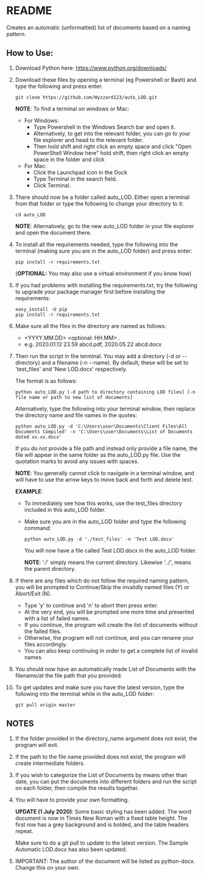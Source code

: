 # README

Creates an automatic (unformatted) list of documents based on a naming pattern.

## How to Use:

1. Download Python here: 
https://www.python.org/downloads/

2. Download these files by opening a terminal (eg Powershell or Bash) and type the following and press enter:
    ``` 
    git clone https://github.com/Wyzzard123/auto_LOD.git
    ```
   __NOTE__: To find a terminal on windows or Mac:
   * For Windows: 
       * Type Powershell in the Windows Search bar and open it. 
       * Alternatively, to get into the relevant folder, you can go to your file explorer and head to the relevant folder.
       * Then hold shift and right click an empty space and click "Open PowerShell Window here"
   hold shift, then right click an empty space in the folder and click
   * For Mac:
       * Click the Launchpad icon in the Dock 
       * Type Terminal in the search field. 
       * Click Terminal.

3. There should now be a folder called auto_LOD. Either open a terminal from that folder or type the following to change your directory to it:
    ``` 
   cd auto_LOD 
   ```
   __NOTE__: Alternatively, go to the new auto_LOD folder in your file explorer and open the document there.

4. To install all the requirements needed, type the following into the terminal (making sure you are in the auto_LOD folder) and press enter:
    ```
    pip install -r requirements.txt
    ```
   (__OPTIONAL:__ You may also use a virtual environment if you know how)
   
5. If you had problems with installing the requirements.txt, try the following to upgrade your package manager first before installing the requirements:
    ``` 
    easy_install -U pip
    pip install -r requirements.txt
    ```

7. Make sure all the files in the directory are named as follows:
    
   - <YYYY.MM.DD> <optional: HH.MM> <Document Name>.<file extension>
   - e.g. 2020.01.12 23.59 abcd.pdf, 2020.05.22 abcd.docx 

7. Then run the script in the terminal. You may add a directory (-d or --directory) and a filename (-n --name). By default, these
will be set to 'test_files' and 'New LOD.docx' respectively.
    
    The format is as follows: 

    ``` 
   python auto_LOD.py [-d path to directory containing LOD files] [-n file name or path to new list of documents]
    ```
   Alternatively, type the following into your terminal window, then replace the directory name and file names in the quotes:
   ``` 
   python auto_LOD.py -d 'C:\Users\user\Documents\Client Files\All Documents Compiled' -n 'C:\Users\user\Documents\List of Documents dated xx.xx.docx'
   ```
   If you do not provide a file path and instead only provide a file name, the file will appear in the same folder as the auto_LOD.py file.
   Use the quotation marks to avoid any issues with spaces.
   
   __NOTE__: You generally cannot click to navigate in a terminal window, and will have to use the arrow keys to move back and forth and delete text.
   
   __EXAMPLE__:
   * To immediately see how this works, use the test_files directory included in this auto_LOD folder. 
   * Make sure you are in the auto_LOD folder and type the following command:
       ``` 
      python auto_LOD.py -d './test_files' -n 'Test LOD.docx' 
     ```
     You will now have a file called Test LOD.docx in the auto_LOD folder. 
     
     __NOTE__: './' simply means the current directory. Likewise '../', means the parent directory.
   
8. If there are any files which do not follow the required naming pattern, you will be prompted to Continue/Skip the invalidly named files (Y) or Abort/Exit (N). 
    * Type 'y' to continue and 'n' to abort then press enter. 
    * At the very end, you will be prompted one more time and presented with a list of failed names. 
    * If you continue, the program will create the list of documents without the failed files.
    * Otherwise, the program will not continue, and you can rename your files accordingly.
    * You can also keep continuing in order to get a complete list of invalid names. 

9. You should now have an automatically made List of Documents with the filename/at the file path that you provided.

10. To get updates and make sure you have the latest version, type the following into the terminal while in the auto_LOD folder:

    ``` 
    git pull origin master
    ```

## NOTES

1. If the folder provided in the directory_name argument does not exist, the program will exit.

1. If the path to the file name provided does not exist, the program will create intermediate folders.

1. If you wish to categorize the List of Documents by means other than date, you can put the documents into different folders and run the script on each folder, then compile the results together.

1. You will have to provide your own formatting.
    
    __UPDATE (1 July 2020)__: Some basic styling has been added. The word document is now in Times New Roman with a fixed table height. The first row has a grey background and is bolded, and the table headers repeat.
    
    Make sure to do a git pull to update to the latest version. The Sample Automatic LOD.docx has also been updated. 

1. IMPORTANT: The author of the document will be listed as python-docx. Change this on your own.
